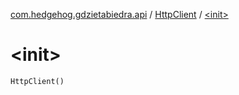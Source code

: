 [com.hedgehog.gdzietabiedra.api](../index.md) / [HttpClient](index.md) / [&lt;init&gt;](./-init-.md)

# &lt;init&gt;

`HttpClient()`